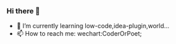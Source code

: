 ### Hi there 👋

- 🌱 I’m currently learning low-code,idea-plugin,world...
- 📫 How to reach me: wechart:CoderOrPoet;

<!--
**Wujiaxuan007/Wujiaxuan007** is a ✨ _special_ ✨ repository because its `README.md` (this file) appears on your GitHub profile.

Here are some ideas to get you started:

- 🔭 I’m currently working on ...
- 🌱 I’m currently learning ...
- 👯 I’m looking to collaborate on ...
- 🤔 I’m looking for help with ...
- 💬 Ask me about ...
- 📫 How to reach me: ...
- 😄 Pronouns: ...
- ⚡ Fun fact: ...
-->
